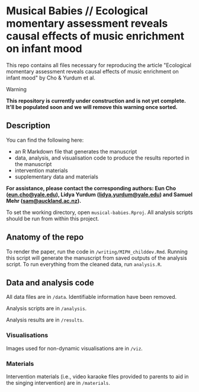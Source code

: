 # Musical Babies // Ecological momentary assessment reveals causal effects of music enrichment on infant mood

This repo contains all files necessary for reproducing the article "Ecological momentary assessment reveals causal effects of music enrichment on infant mood" by Cho & Yurdum et al. 

> [!Warning]
> **This repository is currently under construction and is not yet complete. It'll be populated soon and we will remove this warning once sorted.**

## Description

You can find the following here:

- an R Markdown file that generates the manuscript
- data, analysis, and visualisation code to produce the results reported in the manuscript
- intervention materials 
- supplementary data and materials

**For assistance, please contact the corresponding authors: Eun Cho ([eun.cho@yale.edu](mailto:eun.cho@yale.edu)), Lidya Yurdum ([lidya.yurdum@yale.edu](mailto:lidya.yurdum@yale.edu)) and Samuel Mehr ([sam@auckland.ac.nz](mailto:sam@auckland.ac.nz)).**

To set the working directory, open `musical-babies.Rproj`. All analysis scripts should be run from within this project.

## Anatomy of the repo

To render the paper, run the code in `/writing/MIPH_childdev.Rmd`. Running this script will generate the manuscript from saved outputs of the analysis script. To run everything from the cleaned data, run `analysis.R`.

## Data and analysis code

All data files are in `/data`. Identifiable information have been removed.

Analysis scripts are in `/analysis`.

Analysis results are in `/results`.

### Visualisations

Images used for non-dynamic visualisations are in `/viz`.

### Materials

Intervention materials (i.e., video karaoke files provided to parents to aid in the singing intervention) are in `/materials`.